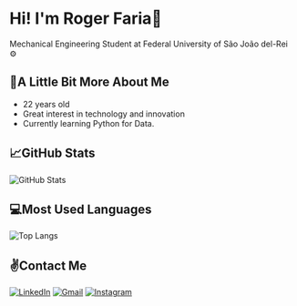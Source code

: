 # Hi! I'm Roger Faria👋
Mechanical Engineering Student at Federal University of São João del-Rei ⚙️

## 👦A Little Bit More About Me
- 22 years old
- Great interest in technology and innovation
- Currently learning Python for Data.

## 📈GitHub Stats
![GitHub Stats](https://github-readme-stats.vercel.app/api?username=rogervfaria&theme=transparent&bg_color=000&border_color=30A3DC&show_icons=true&icon_color=30A3DC&title_color=E94D5F&text_color=FFF)

## 💻Most Used Languages
![Top Langs](https://github-readme-stats.vercel.app/api/top-langs/?username=rogervfaria&langs_count=8&theme=transparent&bg_color=000&border_color=30A3DC&show_icons=true&icon_color=30A3DC&title_color=E94D5F&text_color=FFF)

## ✌Contact Me
[![LinkedIn](https://img.shields.io/badge/LinkedIn-0077B5?style=for-the-badge&logo=linkedin&logoColor=white)](https://www.linkedin.com/in/rogervfaria/)
[![Gmail](https://img.shields.io/badge/Gmail-333333?style=for-the-badge&logo=gmail&logoColor=red)](mailto:fariiaroger@gmail.com)
[![Instagram](https://img.shields.io/badge/-Instagram-%23E4405F?style=for-the-badge&logo=instagram&logoColor=white)](https://www.instagram.com/rogerfariaa_/)
